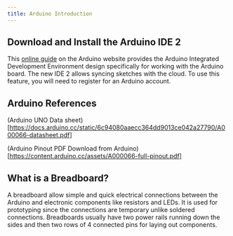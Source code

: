 ```yaml
---
title: Arduino Introduction
---
```


## Download and Install the Arduino IDE 2

This [online guide](https://docs.arduino.cc/software/ide-v2/tutorials/getting-started/ide-v2-downloading-and-installing) on the Arduino website provides the Arduino Integrated Development Environment design specifically for working with the Arduino board. The new IDE 2 allows syncing sketches with the cloud. To use this feature, you will need to register for an Arduino account.

## Arduino References

(Arduino UNO Data sheet)[https://docs.arduino.cc/static/6c94080aaecc364dd9013ce042a27790/A000066-datasheet.pdf]

(Arduino Pinout PDF Download from Arduino)[https://content.arduino.cc/assets/A000066-full-pinout.pdf]

## What is a Breadboard?

A breadboard allow simple and quick electrical connections between the Arduino and electronic components like resistors and LEDs. It is used for prototyping since the connections are temporary unlike soldered connections. Breadboards usually have two power rails running down the sides and then two rows of 4 connected pins for laying out components.
